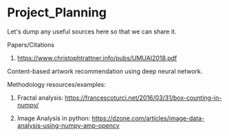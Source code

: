 # Project_Planning
Let's dump any useful sources here so that we can share it. 

Papers/Citations

1. https://www.christophtrattner.info/pubs/UMUAI2018.pdf

Content-based artwork recommendation using deep neural network.


Methodology resources/examples:

1. Fractal analysis:
      https://francescoturci.net/2016/03/31/box-counting-in-numpy/

2. Image Analysis in python:
      https://dzone.com/articles/image-data-analysis-using-numpy-amp-opencv
      

